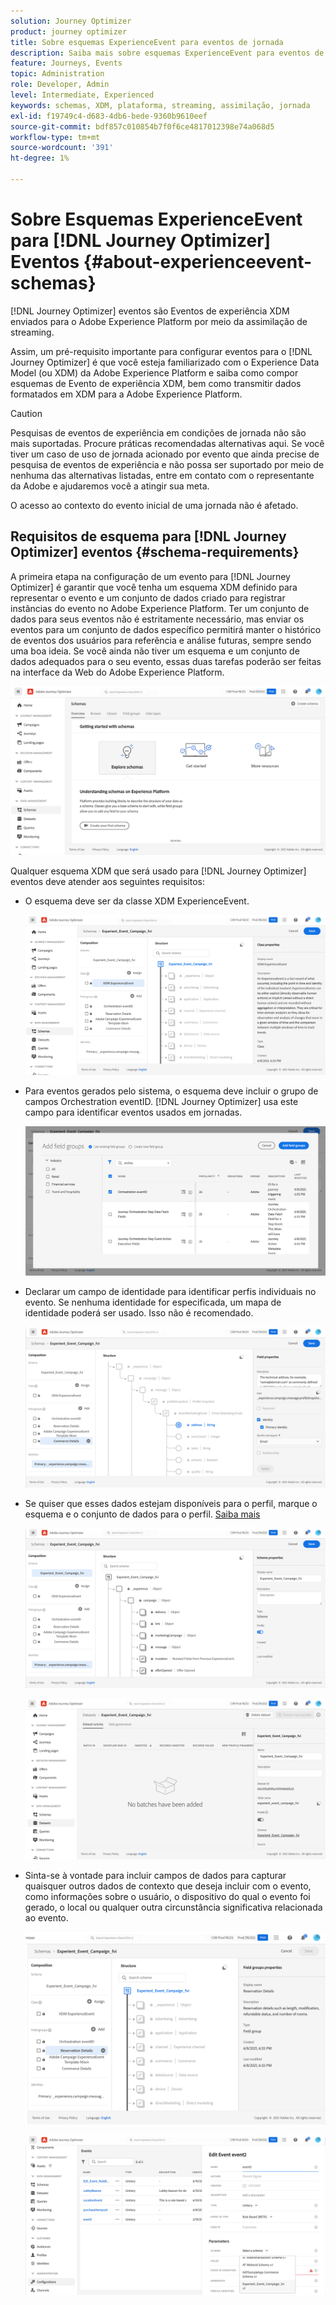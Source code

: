 ```yaml
---
solution: Journey Optimizer
product: journey optimizer
title: Sobre esquemas ExperienceEvent para eventos de jornada
description: Saiba mais sobre esquemas ExperienceEvent para eventos de jornada
feature: Journeys, Events
topic: Administration
role: Developer, Admin
level: Intermediate, Experienced
keywords: schemas, XDM, plataforma, streaming, assimilação, jornada
exl-id: f19749c4-d683-4db6-bede-9360b9610eef
source-git-commit: bdf857c010854b7f0f6ce4817012398e74a068d5
workflow-type: tm+mt
source-wordcount: '391'
ht-degree: 1%

---
```


# Sobre Esquemas ExperienceEvent para [!DNL Journey Optimizer] Eventos {#about-experienceevent-schemas}

[!DNL Journey Optimizer] eventos são Eventos de experiência XDM enviados para o Adobe Experience Platform por meio da assimilação de streaming.

Assim, um pré-requisito importante para configurar eventos para o [!DNL Journey Optimizer] é que você esteja familiarizado com o Experience Data Model (ou XDM) da Adobe Experience Platform e saiba como compor esquemas de Evento de experiência XDM, bem como transmitir dados formatados em XDM para a Adobe Experience Platform.


>[!CAUTION]
>
>Pesquisas de eventos de experiência em condições de jornada não são mais suportadas. Procure práticas recomendadas alternativas aqui. Se você tiver um caso de uso de jornada acionado por evento que ainda precise de pesquisa de eventos de experiência e não possa ser suportado por meio de nenhuma das alternativas listadas, entre em contato com o representante da Adobe e ajudaremos você a atingir sua meta.
>
>O acesso ao contexto do evento inicial de uma jornada não é afetado.

## Requisitos de esquema para [!DNL Journey Optimizer] eventos  {#schema-requirements}

A primeira etapa na configuração de um evento para [!DNL Journey Optimizer] é garantir que você tenha um esquema XDM definido para representar o evento e um conjunto de dados criado para registrar instâncias do evento no Adobe Experience Platform. Ter um conjunto de dados para seus eventos não é estritamente necessário, mas enviar os eventos para um conjunto de dados específico permitirá manter o histórico de eventos dos usuários para referência e análise futuras, sempre sendo uma boa ideia. Se você ainda não tiver um esquema e um conjunto de dados adequados para o seu evento, essas duas tarefas poderão ser feitas na interface da Web do Adobe Experience Platform.

![](assets/schema1.png)

Qualquer esquema XDM que será usado para [!DNL Journey Optimizer] eventos deve atender aos seguintes requisitos:

* O esquema deve ser da classe XDM ExperienceEvent.

  ![](assets/schema2.png)

* Para eventos gerados pelo sistema, o esquema deve incluir o grupo de campos Orchestration eventID. [!DNL Journey Optimizer] usa este campo para identificar eventos usados em jornadas.

  ![](assets/schema3.png)

* Declarar um campo de identidade para identificar perfis individuais no evento. Se nenhuma identidade for especificada, um mapa de identidade poderá ser usado. Isso não é recomendado.

  ![](assets/schema4.png)

* Se quiser que esses dados estejam disponíveis para o perfil, marque o esquema e o conjunto de dados para o perfil. [Saiba mais](../data/lookup-aep-data.md)

  ![](assets/schema5.png)

  ![](assets/schema6.png)

* Sinta-se à vontade para incluir campos de dados para capturar quaisquer outros dados de contexto que deseja incluir com o evento, como informações sobre o usuário, o dispositivo do qual o evento foi gerado, o local ou qualquer outra circunstância significativa relacionada ao evento.

  ![](assets/schema7.png)

  ![](assets/schema8.png)

<!--
## Leverage schema relationships{#leverage_schema_relationships}

Adobe Experience Platform allows you to define relationships between schemas in order to use one dataset as a lookup table for another. 

Let's say your brand data model has a schema capturing purchases. You also have a schema for the product catalog. You can capture the product ID in the purchase schema and use a relationship to look up more complete product details from the product catalog. This allows you to create an audience for all customers who bought a laptop, for example, without having to explicitly list out all laptop IDs or capture every single product details in transactional systems.

To define a relationship, you need to have a dedicated field in the source schema, in this case the product ID field in the purchase schema. This field needs to reference the product ID field in the destination schema. The source and destination tables must be enabled for profiles and the destination schema must have that common field defined as its primary identity. 

Here is the product catalog schema enabled for profile with the product ID defined as the primary identity. 

![](assets/schema9.png)

Here is the purchase schema with the relationship defined on the product ID field.

![](assets/schema10.png)

>[!NOTE]
>
>Learn more about schema relationships in the [Experience Platform documentation](https://experienceleague.adobe.com/docs/platform-learn/tutorials/schemas/configure-relationships-between-schemas.html).

In Journey Optimizer, you can then leverage all the fields from the linked tables:

* when configuring a business or unitary event, [Read more](../event/experience-event-schema.md#unitary_event_configuration) 
* when using conditions in a journey, [Read more](../event/experience-event-schema.md#journey_conditions_using_event_context) 
* in message personalization, [Read more](../event/experience-event-schema.md#message_personalization) 
* in custom action personalization, [Read more](../event/experience-event-schema.md#custom_action_personalization_with_journey_event_context) 

### Arrays{#relationships_limitations}

You can define a schema relationship on an array of strings, for example, a list of product IDs.

![](assets/schema15.png)

You can also define a schema relationship with an attribute inside of an array of objects, for example a list of purchase information (product ID, product name, price, discount). The lookup values will be available in journeys (conditions, custom actions, etc.) and message personalization. 

![](assets/schema16.png)

### Event configuration{#unitary_event_configuration}

The linked schema fields are available in unitary and business event configuration:

* when browsing through the event schema fields in the event configuration screen.
* when defining a condition for system-generated events.

![](assets/schema11.png)

The linked fields are not available:

* in the event key formula
* in event id condition (rule-based events)

To learn how to configure a unitary event, refer to this [page](../event/about-creating.md).

### Journey conditions using event context{#journey_conditions_using_event_context}

You can use data from a lookup table linked to an event used in a journey for condition building (expression editor).

Add a condition in a journey, edit the expression and unfold the event node in the expression editor. 

![](assets/schema12.png)

To learn how to define journey conditions, refer to this [page](../building-journeys/condition-activity.md).

### Message personalization{#message_personalization}

The linked fields are available when personalizing a message. The related fields are displayed in the context passed from the journey to the message.

![](assets/schema14.png)

To learn how to personalize a message with contextual journey information, refer to this [page](../personalization/personalization-use-case.md).

### Custom action personalization with journey event context{#custom_action_personalization_with_journey_event_context}

The linked fields are available when configuring the action parameters of a journey custom action activity. 

![](assets/schema13.png)

To learn how to use custom actions, refer to this [page](../building-journeys/using-custom-actions.md).
-->
